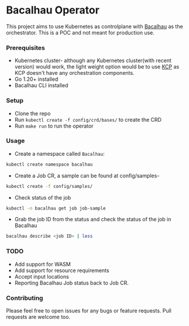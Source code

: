 # Bacalhau Operator

 This project aims to use Kubernetes as controlplane with [Bacalhau](https://docs.bacalhau.org/) as the orchestrator. This is a POC and not meant for production use.


### Prerequisites
* Kubernetes cluster- although any Kubernetes cluster(with recent version) would work, the light weight option would be to use [KCP](https://github.com/kcp-dev/kcp) as KCP doesn't have any orchestration components.
* Go 1.20+ installed 
* Bacalhau CLI installed

### Setup
* Clone the repo
* Run `kubectl create -f config/crd/bases/` to create the CRD
* Run `make run` to run the operator


### Usage
* Create a namespace called `Bacalhau`:
```bash
kubectl create namespace bacalhau
````

* Create a Job CR, a sample can be found at config/samples-
```bash
kubectl create -f config/samples/
````

* Check status of the job
```bash
kubectl -n bacalhau get job job-sample
```

* Grab the job ID from the status and check the status of the job in Bacalhau
```bash
bacalhau describe <job ID> | less
```

### TODO
* Add support for WASM
* Add support for resource requirements
* Accept input locations
* Reporting Bacalhau Job status back to Job CR. 


### Contributing
Please feel free to open issues for any bugs or feature requests. Pull requests are welcome too.